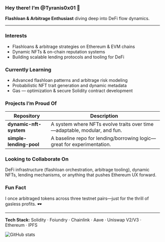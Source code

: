 ### Hey there! I’m @Tyranis0x01 👋
**Flashloan & Arbitrage Enthusiast** diving deep into DeFi flow dynamics.

---

###  Interests
- Flashloans & arbitrage strategies on Ethereum & EVM chains
- Dynamic NFTs & on-chain reputation systems
- Building scalable lending protocols and tooling for DeFi

###  Currently Learning
- Advanced flashloan patterns and arbitrage risk modeling
- Probabilistic NFT trait generation and dynamic metadata
- Gas — optimization & secure Solidity contract development

###  Projects I’m Proud Of

| Repository                        | Description                                                              |
|----------------------------------|--------------------------------------------------------------------------|
| **dynamic-nft-system**           | A system where NFTs evolve traits over time—adaptable, modular, and fun. |
| **simple-lending-pool**          | A baseline repo for lending/borrowing logic—great for experimentation.   |

###  Looking to Collaborate On
DeFi infrastructure (flashloan orchestration, arbitrage tooling), dynamic NFTs, lending mechanisms, or anything that pushes Ethereum UX forward.

###  Fun Fact
I once arbitraged tokens across three testnet pairs—just for the thrill of gasless profits. 🕶️

---

**Tech Stack:** Solidity · Foiundry · Chainlink · Aave · Uniswap V2/V3 · Ethereum · IPFS

<img align="left" src="https://github-readme-stats.vercel.app/api?username=Tyranis01&show_icons=true&theme=radical" alt="GitHub stats" />
